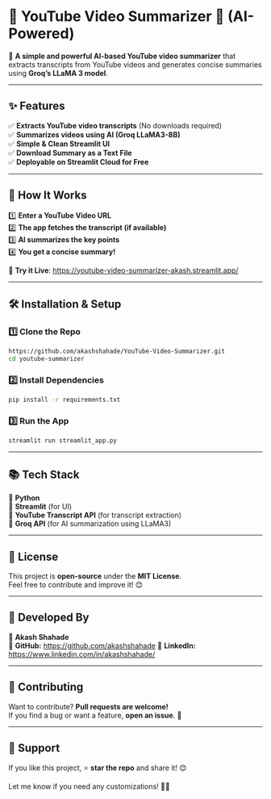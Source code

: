 
# **🎥 YouTube Video Summarizer 📜 (AI-Powered)**
🚀 **A simple and powerful AI-based YouTube video summarizer** that extracts transcripts from YouTube videos and generates concise summaries using **Groq’s LLaMA 3 model**.

---

## **✨ Features**
✅ **Extracts YouTube video transcripts** (No downloads required)  
✅ **Summarizes videos using AI (Groq LLaMA3-8B)**  
✅ **Simple & Clean Streamlit UI**  
✅ **Download Summary as a Text File**  
✅ **Deployable on Streamlit Cloud for Free**  

---

## **📌 How It Works**
1️⃣ **Enter a YouTube Video URL**  
2️⃣ **The app fetches the transcript (if available)**  
3️⃣ **AI summarizes the key points**  
4️⃣ **You get a concise summary!**  

🎯 **Try it Live**: https://youtube-video-summarizer-akash.streamlit.app/

---

## **🛠️ Installation & Setup**
### **1️⃣ Clone the Repo**
```bash
https://github.com/akashshahade/YouTube-Video-Summarizer.git
cd youtube-summarizer
```

### **2️⃣ Install Dependencies**
```bash
pip install -r requirements.txt
```

### **3️⃣ Run the App**
```bash
streamlit run streamlit_app.py
```
---

## **📚 Tech Stack**
🔹 **Python**  
🔹 **Streamlit** (for UI)  
🔹 **YouTube Transcript API** (for transcript extraction)  
🔹 **Groq API** (for AI summarization using LLaMA3)  

---

## **📜 License**
This project is **open-source** under the **MIT License**.  
Feel free to contribute and improve it! 😊  

---

## **💙 Developed By**
🔹 **Akash Shahade**  
🔹 **GitHub:** https://github.com/akashshahade
🔹 **LinkedIn:** https://www.linkedin.com/in/akashshahade/

---

## **📝 Contributing**
Want to contribute? **Pull requests are welcome!**  
If you find a bug or want a feature, **open an issue**. 🚀

---

## **🎯 Support**
If you like this project, ⭐ **star the repo** and share it! 😊  

Let me know if you need any customizations! 🚀😊
